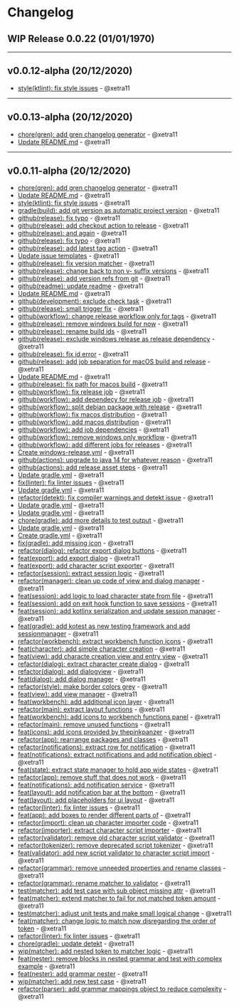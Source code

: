 # Changelog

## WIP Release 0.0.22 (01/01/1970)

---

## v0.0.12-alpha (20/12/2020)
- [style(ktlint): fix style issues](https://github.com/xetra11/CK3-Workbench/commit/0d7154c58631cba185c447989896a81de5b99943) - @xetra11

---

## v0.0.13-alpha (20/12/2020)
- [chore(gren): add gren changelog generator](https://github.com/xetra11/CK3-Workbench/commit/d4d9ff1621f390896762d5767872978d7b06c123) - @xetra11
- [Update README.md](https://github.com/xetra11/CK3-Workbench/commit/a86f446b08773fba78ae01b25701e81663e6a4d5) - @xetra11

---

## v0.0.11-alpha (20/12/2020)
- [chore(gren): add gren changelog generator](https://github.com/xetra11/CK3-Workbench/commit/d4d9ff1621f390896762d5767872978d7b06c123) - @xetra11
- [Update README.md](https://github.com/xetra11/CK3-Workbench/commit/a86f446b08773fba78ae01b25701e81663e6a4d5) - @xetra11
- [style(ktlint): fix style issues](https://github.com/xetra11/CK3-Workbench/commit/0d7154c58631cba185c447989896a81de5b99943) - @xetra11
- [gradle(build): add git version as automatic project version](https://github.com/xetra11/CK3-Workbench/commit/af7429b40e464a1033a669f8e60746aa15a94c54) - @xetra11
- [github(release): fix typo](https://github.com/xetra11/CK3-Workbench/commit/8c08f27bf99aa2c44c4fd0f036955d4e155730bb) - @xetra11
- [github(release): add checkout action to release](https://github.com/xetra11/CK3-Workbench/commit/739797bb4dea2953357d1dbe3f7b29a087e3045c) - @xetra11
- [github(release): and again](https://github.com/xetra11/CK3-Workbench/commit/e62c61743d4b9a7c020e9d9f2f050060288bf0bf) - @xetra11
- [github(release): fix typo](https://github.com/xetra11/CK3-Workbench/commit/8af39e58218a7a14e590b32e26abb793f7a07dd3) - @xetra11
- [github(release): add latest tag action](https://github.com/xetra11/CK3-Workbench/commit/735f0ae274322e35128d0ac0cbebbad3d5aa35ba) - @xetra11
- [Update issue templates](https://github.com/xetra11/CK3-Workbench/commit/2ce43b0a73ffed8a54b25c743b328edef7325e1d) - @xetra11
- [github(release): fix version matcher](https://github.com/xetra11/CK3-Workbench/commit/93da1698441dd5b544a4dc5d941cd9c87af4365c) - @xetra11
- [github(release): change back to non v- suffix versions](https://github.com/xetra11/CK3-Workbench/commit/0a8e1a5e9231176e0bb5fe5aeee36bc843245799) - @xetra11
- [github(release): add version refs from git](https://github.com/xetra11/CK3-Workbench/commit/ec496c7ef46149563ed0aed9fc4d64b9c7d42872) - @xetra11
- [github(readme): update readme](https://github.com/xetra11/CK3-Workbench/commit/52d4cb80a5f2a7867050edfd99499b70492db7ad) - @xetra11
- [Update README.md](https://github.com/xetra11/CK3-Workbench/commit/821862d46e3bee0a841f992f59ec6d868ffd15e7) - @xetra11
- [github(development): exclude check task](https://github.com/xetra11/CK3-Workbench/commit/584504f66e46b42d89f699f0baa496cca1259fb3) - @xetra11
- [github(release): small trigger fix](https://github.com/xetra11/CK3-Workbench/commit/856f06792b97629b7e513f5699c0c8d9470f8aeb) - @xetra11
- [github(workflow): change release workflow only for tags](https://github.com/xetra11/CK3-Workbench/commit/a77f15b04a3cad1abf55deaa1935f7d450fa0822) - @xetra11
- [github(release): remove windows build for now](https://github.com/xetra11/CK3-Workbench/commit/c8339eef9bc6441b56820e78f1e016c9433b4fca) - @xetra11
- [github(release): rename build ids](https://github.com/xetra11/CK3-Workbench/commit/78340644cca83cb2a01526d109ac78e4993c950d) - @xetra11
- [github(release): exclude windows release as release dependency](https://github.com/xetra11/CK3-Workbench/commit/2ea7b33fba5c9d079d55e618517e8bb39df120e0) - @xetra11
- [github(release): fix id error](https://github.com/xetra11/CK3-Workbench/commit/a51f41c9e0aad7ba02edefa5aa0acedda2c5f251) - @xetra11
- [github(release): add job separation for macOS build and release](https://github.com/xetra11/CK3-Workbench/commit/e613e0519460d91fc14d24b0b74bfb98eaf5c607) - @xetra11
- [Update README.md](https://github.com/xetra11/CK3-Workbench/commit/a49eced59a81ef6a264a35617390b958456f8301) - @xetra11
- [github(release): fix path for macos build](https://github.com/xetra11/CK3-Workbench/commit/ac2732402fa8cef826aab3cda340f0bd77f81992) - @xetra11
- [github(workflow): fix release job](https://github.com/xetra11/CK3-Workbench/commit/a3f1520d77f2e6ee5e6cc731a82a86ab901e666a) - @xetra11
- [github(workflow): add dependecy for release job](https://github.com/xetra11/CK3-Workbench/commit/e329c3bf07b84290940e536d256978dbc8c469cb) - @xetra11
- [github(workflow): split debian package with release](https://github.com/xetra11/CK3-Workbench/commit/d554685ecd47782cfa09adeeb87c8a03a079ea8e) - @xetra11
- [github(workflow): fix macos distribution](https://github.com/xetra11/CK3-Workbench/commit/4db17fdb4c6aaf75222460442b0f800ec99945ad) - @xetra11
- [github(workflow): add macos distribution](https://github.com/xetra11/CK3-Workbench/commit/f92ebceae117437c892b5a72eb0364ef53ed58df) - @xetra11
- [github(workflow): add job dependencies](https://github.com/xetra11/CK3-Workbench/commit/e81804736d3402ad4683994ab94f644f77d54003) - @xetra11
- [github(workflow): remove windows only workflow](https://github.com/xetra11/CK3-Workbench/commit/882092828cb2cde873974386b48bb35ef86ab91f) - @xetra11
- [github(workflow): add different jobs for releases](https://github.com/xetra11/CK3-Workbench/commit/861e74e2f5ebe4c065aff69a81dd99c27c6a773a) - @xetra11
- [Create windows-release.yml](https://github.com/xetra11/CK3-Workbench/commit/aa6633bb5aab56008b686ebc795b958404c75ef3) - @xetra11
- [github(actions): upgrade to java 14 for whatever reason](https://github.com/xetra11/CK3-Workbench/commit/43a700fc5a4d22a8707d80583b8941dba5abcba2) - @xetra11
- [github(actions): add release asset steps](https://github.com/xetra11/CK3-Workbench/commit/02dc993bb77212b5cc26515275e51dd22dab2325) - @xetra11
- [Update gradle.yml](https://github.com/xetra11/CK3-Workbench/commit/083763be9597972232f576bd14ea75d7c9bedb7a) - @xetra11
- [fix(linter): fix linter issues](https://github.com/xetra11/CK3-Workbench/commit/1e2a4f657ba148a62fe58ca0ff0a24056b91be2d) - @xetra11
- [Update gradle.yml](https://github.com/xetra11/CK3-Workbench/commit/f0ee90e9ec0aa7fcccb7047ffd7e0d19bdc85915) - @xetra11
- [refactor(detekt): fix compiler warnings and detekt issue](https://github.com/xetra11/CK3-Workbench/commit/e96ae624b8897c7ab3c55a9fe117b7399f19c079) - @xetra11
- [Update gradle.yml](https://github.com/xetra11/CK3-Workbench/commit/9325778d4525baace0e4e545ddcce4c65092fa03) - @xetra11
- [Update gradle.yml](https://github.com/xetra11/CK3-Workbench/commit/53c2876a4796f525eca194db6a516844a78b343b) - @xetra11
- [chore(gradle): add more details to test output](https://github.com/xetra11/CK3-Workbench/commit/57b30467c24e9fc4639aa08b2be94d8728c7ac78) - @xetra11
- [Update gradle.yml](https://github.com/xetra11/CK3-Workbench/commit/419c9e88c1a66e26e80137ae820808932b65f9fe) - @xetra11
- [Create gradle.yml](https://github.com/xetra11/CK3-Workbench/commit/fd22dbadc448be77b1c160d38d34d1ed613542bb) - @xetra11
- [fix(gradle): add missing icon](https://github.com/xetra11/CK3-Workbench/commit/059ba8fb4f3d7e483838fa85e6c04e1c15ae2765) - @xetra11
- [refactor(dialog): refactor export dialog buttons](https://github.com/xetra11/CK3-Workbench/commit/f7c105b9e48294d5b313514aa82fd3a8ef2f2660) - @xetra11
- [feat(export): add export dialog](https://github.com/xetra11/CK3-Workbench/commit/26d5bdb3e1ee8ef057dd294e669aba5331a41a6e) - @xetra11
- [feat(export): add character script exporter](https://github.com/xetra11/CK3-Workbench/commit/98968d689e2a52de952cbacae4a69eeaf8159243) - @xetra11
- [refactor(session): extract session logic](https://github.com/xetra11/CK3-Workbench/commit/5f0342cf2b99a40a112437f6d0ecd9b5782ac866) - @xetra11
- [refactor(manager): clean up code of view and dialog manager](https://github.com/xetra11/CK3-Workbench/commit/e38c2b5469cc4722768de80cfe5f3e4b2c20390e) - @xetra11
- [feat(session): add logic to load character state from file](https://github.com/xetra11/CK3-Workbench/commit/6cd0157cd74846f914717b9158cad0d9f7c21324) - @xetra11
- [feat(session): add on exit hook function to save sessions](https://github.com/xetra11/CK3-Workbench/commit/c5d7baa65a79453ef4069e1172590a237a0e6439) - @xetra11
- [feat(session): add kotlinx serialization and update session manager](https://github.com/xetra11/CK3-Workbench/commit/dfa65903a9524261894166ead3ea1730e1c916f1) - @xetra11
- [feat(gradle): add kotest as new testing framework and add sessionmanager](https://github.com/xetra11/CK3-Workbench/commit/a71aa8b40dee952e7cfb7c83893d028a1a9474ac) - @xetra11
- [refactor(workbench): extract workbench function icons](https://github.com/xetra11/CK3-Workbench/commit/6062534ce01c879bc27c533b7696476a642e7dab) - @xetra11
- [feat(character): add simple character creation](https://github.com/xetra11/CK3-Workbench/commit/b8f56b87fca1cc2c395f6814c69764a514c5829f) - @xetra11
- [feat(view): add characte creation view and entry view](https://github.com/xetra11/CK3-Workbench/commit/7d2e3f67f0ca39e5e12960e2f574fe4407f24e73) - @xetra11
- [refactor(dialog): extract character create dialog](https://github.com/xetra11/CK3-Workbench/commit/c117e591300e4d09f1b5f8e9d1b68aa145eb8e85) - @xetra11
- [refactor(dialog): add dialogview](https://github.com/xetra11/CK3-Workbench/commit/96275681ddc00728355d6695f0e3cb6c622ee24e) - @xetra11
- [feat(dialog): add dialog manager](https://github.com/xetra11/CK3-Workbench/commit/ee5b383656ac55ef7b91c34448018b74c4f1fbf2) - @xetra11
- [refactor(style): make border colors grey](https://github.com/xetra11/CK3-Workbench/commit/89853f7973270adcabe1a2302f1bede35b6f896d) - @xetra11
- [feat(view): add view manager](https://github.com/xetra11/CK3-Workbench/commit/0a4c656b0a965ef4e9e6e597e4ced27e39a63be9) - @xetra11
- [feat(workbench): add additional icon layer](https://github.com/xetra11/CK3-Workbench/commit/e777d0945f0e7ed3ca55a1259016c4d5517a7bc9) - @xetra11
- [refactor(main): extract layout functions](https://github.com/xetra11/CK3-Workbench/commit/492e227af37e59b42ffa52864a47cf9c7223ba9f) - @xetra11
- [feat(workbench): add icons to workbench functions panel](https://github.com/xetra11/CK3-Workbench/commit/91abe11821afd9a9f71f1dbda8219529bf9e279c) - @xetra11
- [refactor(main): remove unused functions](https://github.com/xetra11/CK3-Workbench/commit/c2885a4d72d694e5df7f676e8b60179f0d0496b9) - @xetra11
- [feat(icons): add icons provided by thepinkpanzer](https://github.com/xetra11/CK3-Workbench/commit/aafe7bc16f848e66a5c99d07c89f5f292376b84f) - @xetra11
- [refactor(app): rearrange packages and classes](https://github.com/xetra11/CK3-Workbench/commit/e8dde19db0b702b8a6a629cc476a625afd5bf7e3) - @xetra11
- [refactor(notifications): extract row for notification](https://github.com/xetra11/CK3-Workbench/commit/51e6c541ee3bc22be3796aa0c552300a702f7ea7) - @xetra11
- [feat(notifications): extract notifications and add notification object](https://github.com/xetra11/CK3-Workbench/commit/e26d20862b1d1277639fcfaa0c594c3ad9130a6e) - @xetra11
- [feat(state): extract state manager to hold app wide states](https://github.com/xetra11/CK3-Workbench/commit/b462267a7ae7e1b058d4f4fc082843dec8587604) - @xetra11
- [refactor(app): remove stuff that does not work](https://github.com/xetra11/CK3-Workbench/commit/4200fbc82f60713c9f6f369e0826269d479d5c06) - @xetra11
- [feat(notifications): add notification service](https://github.com/xetra11/CK3-Workbench/commit/f89b7d4587c0b80eb0032b4699b3e4deace23d68) - @xetra11
- [feat(layout): add notification bar at the bottom](https://github.com/xetra11/CK3-Workbench/commit/3e3d08e5f9c8c9fb8111266e70ee53742951d7a5) - @xetra11
- [feat(layout): add placeholders for ui layout](https://github.com/xetra11/CK3-Workbench/commit/34d7afccc377d8c0addab480515a6351859861c2) - @xetra11
- [refactor(linter): fix linter issues](https://github.com/xetra11/CK3-Workbench/commit/cc0308fb1bdf049b73a6b3a71a629bb59f62003a) - @xetra11
- [feat(app): add boxes to render different parts of](https://github.com/xetra11/CK3-Workbench/commit/998bef2be69dbc297410659abaf7c836711c5a60) - @xetra11
- [refactor(import): clean up character importer code](https://github.com/xetra11/CK3-Workbench/commit/f6fa98cf9296264446810f05ef4e5a8b217a47ed) - @xetra11
- [refactor(importer): extract character script importer](https://github.com/xetra11/CK3-Workbench/commit/633bff8e093e620a776b8c1893abb49a0dd80edf) - @xetra11
- [refactor(validator): remove old character script validator](https://github.com/xetra11/CK3-Workbench/commit/242d8de9088da702d39b9acf0a0fc42cb83ae1b8) - @xetra11
- [refactor(tokenizer): remove deprecated script tokenizer](https://github.com/xetra11/CK3-Workbench/commit/359cfaf7229f7c2e4496fa0997d9455278b9b14c) - @xetra11
- [feat(validator): add new script validator to character script import](https://github.com/xetra11/CK3-Workbench/commit/fd660672a84555a2f84a23c6f136a3d94f34da44) - @xetra11
- [refactor(grammar): remove unneeded properties and rename classes](https://github.com/xetra11/CK3-Workbench/commit/8446c7fcd0d233719310a30688c277dcbd39d84e) - @xetra11
- [refactor(grammar): rename matcher to validator](https://github.com/xetra11/CK3-Workbench/commit/55c6ea12be1599da06cf887885f495f4dfc3de99) - @xetra11
- [test(matcher): add test case with sub object missing attr](https://github.com/xetra11/CK3-Workbench/commit/472d3a5fdd31b56187e7d59e1c85aa50e01aa9a9) - @xetra11
- [feat(matcher): extend matcher to fail for not matched token amount](https://github.com/xetra11/CK3-Workbench/commit/db003b68d9b643f09e41f4109dc414dc4dacab13) - @xetra11
- [test(matcher): adjust unit tests and make small logical change](https://github.com/xetra11/CK3-Workbench/commit/53eb20694323ce48f2ab214657ba9ec19ed8a677) - @xetra11
- [feat(matcher): change logic to match now disregarding the order of token](https://github.com/xetra11/CK3-Workbench/commit/f40740e7f28341e7e15e5bc49d2a3f9dbf043d06) - @xetra11
- [refactor(linter): fix linter issues](https://github.com/xetra11/CK3-Workbench/commit/a74d84a3576e71cd9811b639a89df5d750dda572) - @xetra11
- [chore(gradle): update detekt](https://github.com/xetra11/CK3-Workbench/commit/5f0d693965dfe38245b47f1a6e1666e7b08e10cc) - @xetra11
- [wip(matcher): add nested token to matcher logic](https://github.com/xetra11/CK3-Workbench/commit/6248e445c162becfc008a804e9fc004f38bcc320) - @xetra11
- [feat(nester): remove blocks in nested grammar and test with complex example](https://github.com/xetra11/CK3-Workbench/commit/4cc3d1b185bdbe001c80996c182824b41d70fa78) - @xetra11
- [feat(nester): add grammar nester](https://github.com/xetra11/CK3-Workbench/commit/8cbae98ae98038d3285a5b9ae3059e4ec63314fb) - @xetra11
- [wip(matcher): add new test case](https://github.com/xetra11/CK3-Workbench/commit/6c6c845394042fa006850b6b87b6ea52086253ef) - @xetra11
- [refactor(parser): add grammar mappings object to reduce complexity](https://github.com/xetra11/CK3-Workbench/commit/4955f1677075268ae9a19b170301b3c22205c71f) - @xetra11
